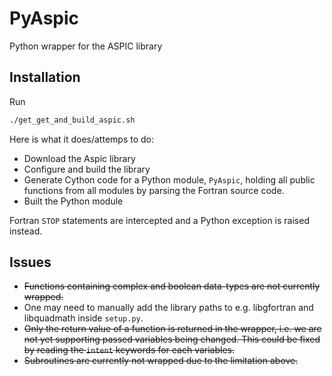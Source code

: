 # PyAspic
Python wrapper for the ASPIC library

## Installation

Run

````bash
./get_get_and_build_aspic.sh
````

Here is what it does/attemps to do:
- Download the Aspic library
- Configure and build the library
- Generate Cython code for a Python module, `PyAspic`, holding all public functions from all modules by parsing the Fortran source code.
- Built the Python module

Fortran `STOP` statements are intercepted and a Python exception is raised instead.

## Issues

- ~~Functions containing complex and boolean data-types are not currently wrapped.~~
- One may need to manually add the library paths to e.g. libgfortran and libquadmath inside `setup.py`.
- ~~Only the return value of a function is returned in the wrapper, i.e. we are not yet supporting passed variables being changed. This could be fixed by reading the `intent` keywords for each variables.~~
- ~~Subroutines are currently not wrapped due to the limitation above.~~

